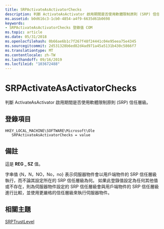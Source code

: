 ```yaml
---
title: SRPActivateAsActivatorChecks
description: 判斷 ActivateAsActivator 啟用期間是否使用軟體限制原則 (SRP) 信任層級。
ms.assetid: b0d616c3-1cb0-4854-a4f9-6635d61b0698
keywords:
- SRPActivateAsActivatorChecks 登錄值 COM
ms.topic: article
ms.date: 05/31/2018
ms.openlocfilehash: 0b66ae6b1c7f267f48f24441c04e95eea75e4345
ms.sourcegitcommit: 2d531328b6ed82d4ad971a45a5131b430c5866f7
ms.translationtype: MT
ms.contentlocale: zh-TW
ms.lasthandoff: 09/16/2019
ms.locfileid: "103672488"
---
```

# <a name="srpactivateasactivatorchecks"></a>SRPActivateAsActivatorChecks

判斷 ActivateAsActivator 啟用期間是否使用軟體限制原則 (SRP) 信任層級。

## <a name="registry-entry"></a>登錄項目

```
HKEY_LOCAL_MACHINE\SOFTWARE\Microsoft\Ole
   SRPActivateAsActivatorChecks = value
```

## <a name="remarks"></a>備註

這是 **REG \_ SZ** 值。

字串值 {N，N，NO，No，no} 表示伺服器物件會以用戶端物件的 SRP 信任層級執行，而不論其設定所在的 SRP 信任層級為何。 如果此登錄值設定為任何其他值或不存在，則為伺服器物件設定的 SRP 信任層級會與用戶端物件的 SRP 信任層級進行比較，並使用更嚴格的信任層級來執行伺服器物件。

## <a name="related-topics"></a>相關主題

<dl> <dt>

[SRPTrustLevel](srptrustlevel.md)
</dt> </dl>

 

 




